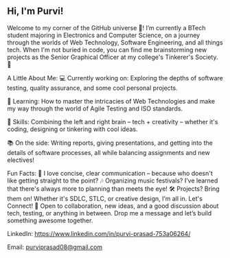 ## Hi, I'm Purvi!

Welcome to my corner of the GitHub universe 🌌! I’m currently a BTech student majoring in Electronics and Computer Science, on a journey through the worlds of Web Technology, Software Engineering, and all things tech. When I'm not buried in code, you can find me brainstorming new projects as the Senior Graphical Officer at my college's Tinkerer's Society. 🚀

A Little About Me:
💻 Currently working on: Exploring the depths of software testing, quality assurance, and some cool personal projects.

🌱 Learning: How to master the intricacies of Web Technologies and make my way through the world of Agile Testing and ISO standards.

🎨 Skills: Combining the left and right brain – tech + creativity – whether it's coding, designing or tinkering with cool ideas.

📚 On the side: Writing reports, giving presentations, and getting into the details of software processes, all while balancing assignments and new electives!

Fun Facts:
🌟 I love concise, clear communication – because who doesn't like getting straight to the point?
🎶 Organizing music festivals? I’ve learned that there's always more to planning than meets the eye!
🛠️ Projects? Bring them on! Whether it's SDLC, STLC, or creative design, I’m all in.
Let's Connect!
💬 Open to collaboration, new ideas, and a good discussion about tech, testing, or anything in between. Drop me a message and let’s build something awesome together.

LinkedIn:  https://www.linkedin.com/in/purvi-prasad-753a06264/

Email: purviprasad08@gmail.com
